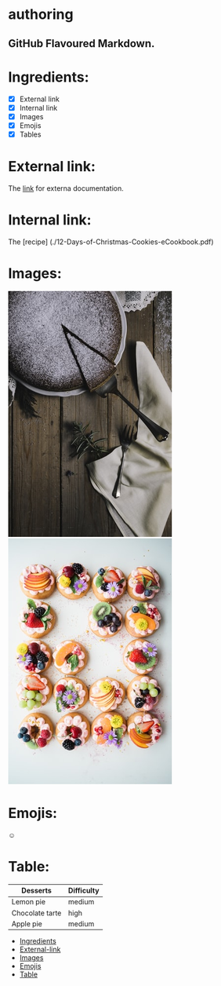 # authoring
## GitHub Flavoured Markdown.
# Ingredients:

- [x] External link 
- [x] Internal link
- [x] Images
- [x] Emojis
- [x] Tables 

# External link:

The [link](https://help.github.com/en) for externa documentation.

# Internal link:

The [recipe] (./12-Days-of-Christmas-Cookies-eCookbook.pdf)

# Images:

![image](./natalecake.jpeg)
![sweet](./pasteles.jpeg)

# Emojis:

:relaxed: 

# Table:

Desserts | Difficulty
----------|-----------
Lemon pie | medium
Chocolate tarte | high
Apple pie | medium


* [Ingredients](#ingredients)
* [External-link](#external-link)
* [Images](#images)
* [Emojis](#emojis)
* [Table](#table)

